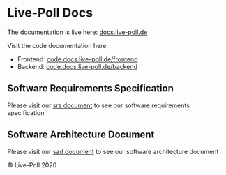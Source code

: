 # Live-Poll Docs
The documentation is live here: [docs.live-poll.de](https://docs.live-poll.de)

Visit the code documentation here:

- Frontend: [code.docs.live-poll.de/frontend](https://code.docs.live-poll.de/frontend)
- Backend: [code.docs.live-poll.de/backend](https://code.docs.live-poll.de/backend)

## Software Requirements Specification
Please visit our [srs document](docs/srs.md) to see our software requirements specification

## Software Architecture Document
Please visit our [sad document](docs/sad.md) to see our software architecture document

© Live-Poll 2020